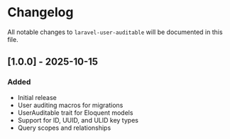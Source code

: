 # Changelog

All notable changes to `laravel-user-auditable` will be documented in this file.

## [1.0.0] - 2025-10-15

### Added
- Initial release
- User auditing macros for migrations
- UserAuditable trait for Eloquent models
- Support for ID, UUID, and ULID key types
- Query scopes and relationships
